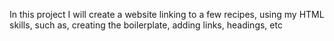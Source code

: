 In this project I will create a website linking to a few recipes, using my
HTML skills, such as, creating the boilerplate, adding links, headings, etc
